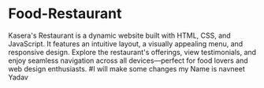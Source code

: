 # Food-Restaurant
Kasera's Restaurant is a dynamic website built with HTML, CSS, and JavaScript. It features an intuitive layout, a visually appealing menu, and responsive design. Explore the restaurant's offerings, view testimonials, and enjoy seamless navigation across all devices—perfect for food lovers and web design enthusiasts.
#I will make some changes
my Name is navneet Yadav

